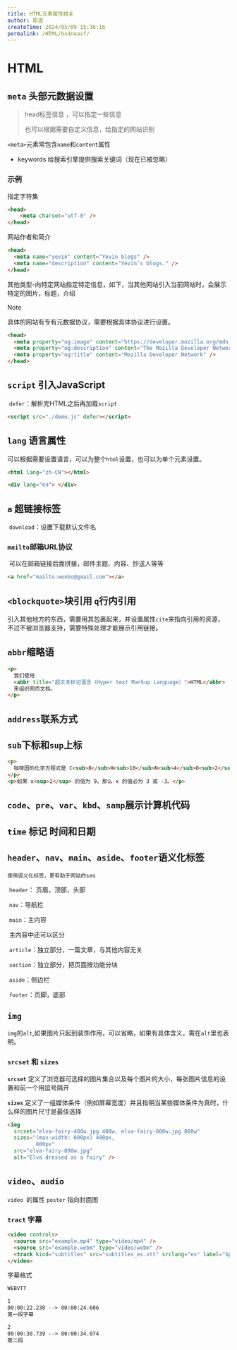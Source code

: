 ```yaml
---
title: HTML元素属性相关
author: 耶温
createTime: 2024/05/09 15:36:16
permalink: /HTML/bx4noavf/
---
```



# HTML

## `meta` 头部元数据设置

>  head标签信息 ，可以指定一些信息
>
> 也可以根据需要自定义信息，给指定的网站识别

`<meta>`元素常包含`name`和`content`属性

- keywords  给搜索引擎提供搜索关键词（现在已被忽略）

### 示例

指定字符集

```html
<head>
	<meta charset="utf-8" />
</head>
```

网站作者和简介

```html
<head>
  <meta name="yevin" content="Yevin blogs" />
  <meta name="description" content="Yevin‘s blogs." />
</head>
```

其他类型-向特定网站指定特定信息，如下，当其他网站引入当前网站时，会展示特定的图片，标题，介绍

> [!NOTE]
>
> 具体的网站有专有元数据协议，需要根据具体协议进行设置。

```html
<head>
  <meta property="og:image" content="https://developer.mozilla.org/mdn-social-share.png" />
  <meta property="og:description" content="The Mozilla Developer Network (MDN)" />
  <meta property="og:title" content="Mozilla Developer Network" />
</head>
```

## `script` 引入JavaScript

​	`defer`：解析完HTML之后再加载`script`

```html
<script src="./demo.js" defer></script>
```

## `lang` 语言属性

​	可以根据需要设置语言，可以为整个`html`设置，也可以为单个元素设置。

```html
<html lang="zh-CN"></html>

<div lang="en"> </div>
```

## `a` 超链接标签

​	`download`：设置下载默认文件名

###  `mailto`邮箱URL协议

​	可以在邮箱链接后面拼接，邮件主题、内容、抄送人等等

```html
<a href="mailto:wenbo@gmail.com"></a>
```

## `<blockquote>`块引用 `q`行内引用

​	引入其他地方的东西，需要用其包裹起来，并设置属性`cite`来指向引用的资源，不过不被浏览器支持，需要特殊处理才能展示引用链接。

 ##  `abbr`缩略语

```html
<p>
  我们使用
  <abbr title="超文本标记语言（Hyper text Markup Language）">HTML</abbr>
  来组织网页文档。
</p>
```

## `address`联系方式

## `sub`下标和`sup`上标

```html
<p>
  咖啡因的化学方程式是 C<sub>8</sub>H<sub>10</sub>N<sub>4</sub>O<sub>2</sub>。
</p>
<p>如果 x<sup>2</sup> 的值为 9，那么 x 的值必为 3 或 -3。</p>
```

## `code`、`pre`、`var`、`kbd`、`samp`展示计算机代码

## `time` 标记 时间和日期

## `header`、`nav`、`main`、`aside`、`footer`语义化标签

 	使用语义化标签，更有助于网站的seo

​	`header`： 页眉，顶部，头部

​	`nav`：导航栏

​	`main`：主内容

​		主内容中还可以区分

​		`article`：独立部分，一篇文章，与其他内容无关

​		`section`：独立部分，把页面按功能分块

​	`aside`：侧边栏

​	`footer`：页脚，底部

## `img`

 `img`的`alt`,如果图片只起到装饰作用，可以省略，如果有具体含义，需在`alt`里也表明。

### `srcset` 和 `sizes` 

**`srcset`** 定义了浏览器可选择的图片集合以及每个图片的大小，每张图片信息的设置和前一个用逗号隔开

**`sizes`** 定义了一组媒体条件（例如屏幕宽度）并且指明当某些媒体条件为真时，什么样的图片尺寸是最佳选择

```html
<img
  srcset="elva-fairy-480w.jpg 480w, elva-fairy-800w.jpg 800w"
  sizes="(max-width: 600px) 480px,
         800px"
  src="elva-fairy-800w.jpg"
  alt="Elva dressed as a fairy" />
```

##  `video`、`audio`

 `video `的属性 `poster` 指向封面图

### `tract` 字幕

```html
<video controls>
  <source src="example.mp4" type="video/mp4" />
  <source src="example.webm" type="video/webm" />
  <track kind="subtitles" src="subtitles_es.vtt" srclang="es" label="Spanish" />
</video>
```

字幕格式

```txt
WEBVTT

1
00:00:22.230 --> 00:00:24.606
第一段字幕

2
00:00:30.739 --> 00:00:34.074
第二段
```








